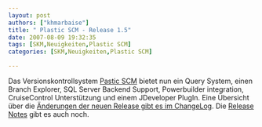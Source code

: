 ```yaml
---
layout: post
authors: ["khmarbaise"]
title: " Plastic SCM - Release 1.5"
date: 2007-08-09 19:32:35
tags: [SKM,Neuigkeiten,Plastic SCM]
categories: [SKM,Neuigkeiten,Plastic SCM]

---
```

Das Versionskontrollsystem <a href="">Pastic SCM</a> bietet nun ein Query System, einen Branch Explorer, SQL Server Backend Support, Powerbuilder integration, CruiseControl Unterstützung und einem JDeveloper PlugIn.  Eine Übersicht über die <a href="http://www.plasticscm.com/oplatestrelease2.aspx">Änderungen der neuen Release gibt es im ChangeLog</a>.  Die <a href="http://www.plasticscm.com/opdownloads2/opreleasenotes2.aspx">Release Notes</a> gibt es auch noch.
